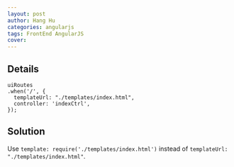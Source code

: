 ```yaml
---
layout: post
author: Hang Hu
categories: angularjs
tags: FrontEnd AngularJS 
cover: 
---
```


## Details

```
uiRoutes
.when('/', {
  templateUrl: "./templates/index.html",
  controller: 'indexCtrl',
});
```


## Solution


Use `template: require('./templates/index.html')` instead of `templateUrl: "./templates/index.html"`.
